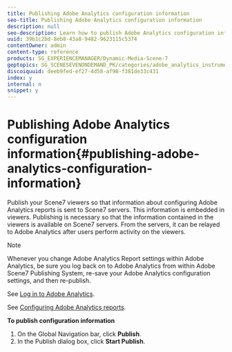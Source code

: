 ```yaml
---
title: Publishing Adobe Analytics configuration information
seo-title: Publishing Adobe Analytics configuration information
description: null
seo-description: Learn how to publish Adobe Analytics configuration information.
uuid: 39b1c2bd-8eb8-43a8-9482-9623115c5374
contentOwner: admin
content-type: reference
products: SG_EXPERIENCEMANAGER/Dynamic-Media-Scene-7
geptopics: SG_SCENESEVENONDEMAND_PK/categories/adobe_analytics_instrumentation_kit
discoiquuid: deeb9fed-ef27-4d58-af98-f381de33c431
index: y
internal: n
snippet: y
---
```


# Publishing Adobe Analytics configuration information{#publishing-adobe-analytics-configuration-information}

Publish your Scene7 viewers so that information about configuring Adobe Analytics reports is sent to Scene7 servers. This information is embedded in viewers. Publishing is necessary so that the information contained in the viewers is available on Scene7 servers. From the servers, it can be relayed to Adobe Analytics after users perform activity on the viewers.

>[!NOTE]
>
>Whenever you change Adobe Analytics Report settings within Adobe Analytics, be sure you log back on to Adobe Analytics from within Adobe Scene7 Publishing System, re-save your Adobe Analytics configuration settings, and then re-publish.

See [Log in to Adobe Analytics](log-analytics.md#log_in_to_adobe_analytics).

See [Configuring Adobe Analytics reports](configuring-analytics-reports.md#configuring_adobe_analytics_reports).

**To publish configuration information**

1. On the Global Navigation bar, click **Publish**.
1. In the Publish dialog box, click **Start Publish**.

